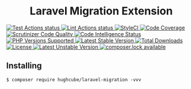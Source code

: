 <h1 align="center">Laravel Migration Extension</h1>


<p>
    <a href="https://github.com/hughcube/laravel-migration/actions?query=workflow%3ATest">
        <img src="https://github.com/hughcube/laravel-migration/workflows/Test/badge.svg" alt="Test Actions status">
    </a>
    <a href="https://github.com/hughcube/laravel-migration/actions?query=workflow%3ALint">
        <img src="https://github.com/hughcube/laravel-migration/workflows/Lint/badge.svg" alt="Lint Actions status">
    </a>
    <a href="https://styleci.io/repos/249034690">
        <img src="https://github.styleci.io/repos/249034690/shield?branch=master" alt="StyleCI">
    </a>
    <a href="https://scrutinizer-ci.com/g/hughcube/laravel-migration/?branch=master">
        <img src="https://scrutinizer-ci.com/g/hughcube/laravel-migration/badges/coverage.png?b=master" alt="Code Coverage">
    </a>
    <a href="https://scrutinizer-ci.com/g/hughcube/laravel-migration/?branch=master">
        <img src="https://scrutinizer-ci.com/g/hughcube/laravel-migration/badges/quality-score.png?b=master" alt="Scrutinizer Code Quality">
    </a> 
    <a href="https://scrutinizer-ci.com/g/hughcube/laravel-migration/?branch=master">
        <img src="https://scrutinizer-ci.com/g/hughcube/laravel-migration/badges/code-intelligence.svg?b=master" alt="Code Intelligence Status">
    </a>        
    <a href="https://github.com/hughcube/laravel-migration">
        <img src="https://img.shields.io/badge/php-%3E%3D%207.0-8892BF.svg" alt="PHP Versions Supported">
    </a>
    <a href="https://packagist.org/packages/hughcube/laravel-migration">
        <img src="https://poser.pugx.org/hughcube/laravel-migration/version" alt="Latest Stable Version">
    </a>
    <a href="https://packagist.org/packages/hughcube/laravel-migration">
        <img src="https://poser.pugx.org/hughcube/laravel-migration/downloads" alt="Total Downloads">
    </a>
    <a href="https://github.com/hughcube/laravel-migration/blob/master/LICENSE">
        <img src="https://img.shields.io/badge/license-MIT-428f7e.svg" alt="License">
    </a>
    <a href="https://packagist.org/packages/hughcube/laravel-migration">
        <img src="https://poser.pugx.org/hughcube/laravel-migration/v/unstable" alt="Latest Unstable Version">
    </a>
    <a href="https://packagist.org/packages/hughcube/laravel-migration">
        <img src="https://poser.pugx.org/hughcube/laravel-migration/composerlock" alt="composer.lock available">
    </a>
</p>

## Installing

```shell
$ composer require hughcube/laravel-migration -vvv
```
